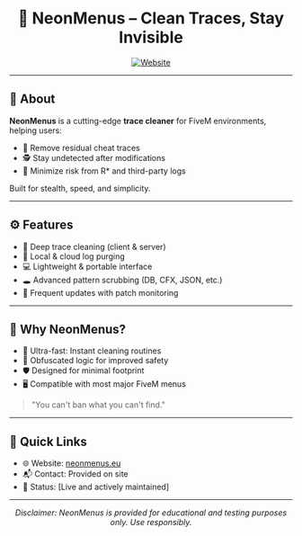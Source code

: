 <h1 align="center">🧼 NeonMenus – Clean Traces, Stay Invisible</h1>

<p align="center">
  <a href="https://neonmenus.eu" target="_blank"><img src="https://img.shields.io/badge/Website-neonmenus.eu-ff2e63?style=for-the-badge&logo=google-chrome&logoColor=white" alt="Website"/></a>
</p>

---

## 🧠 About

**NeonMenus** is a cutting-edge **trace cleaner** for FiveM environments, helping users:

- 🧼 Remove residual cheat traces
- 🕵️ Stay undetected after modifications
- 🧩 Minimize risk from R* and third-party logs

Built for stealth, speed, and simplicity.

---

## ⚙️ Features

- 🧹 Deep trace cleaning (client & server)
- 🧪 Local & cloud log purging
- 💻 Lightweight & portable interface
- 🕳️ Advanced pattern scrubbing (DB, CFX, JSON, etc.)
- 💾 Frequent updates with patch monitoring

---

## 🔐 Why NeonMenus?

- 🚀 Ultra-fast: Instant cleaning routines
- 🧬 Obfuscated logic for improved safety
- 🛡️ Designed for minimal footprint
- 🖥️ Compatible with most major FiveM menus

> "You can't ban what you can't find."

---

## 📌 Quick Links

- 🌐 Website: [neonmenus.eu](https://neonmenus.eu)
- 📬 Contact: Provided on site
- 🧩 Status: [Live and actively maintained]

---

<p align="center">
  <i>Disclaimer: NeonMenus is provided for educational and testing purposes only. Use responsibly.</i>
</p>
